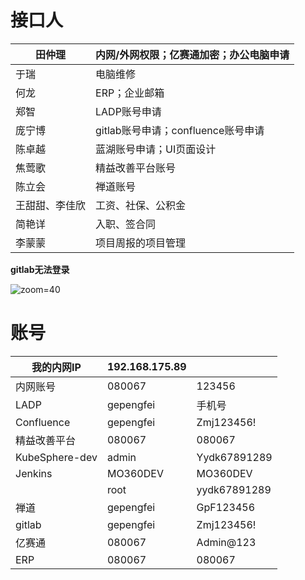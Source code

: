 # 接口人

| 田仲理         | 内网/外网权限；亿赛通加密；办公电脑申请 |
| -------------- | --------------------------------------- |
| 于瑞           | 电脑维修                                |
| 何龙           | ERP；企业邮箱                           |
| 郑智           | LADP账号申请                            |
| 庞宁博         | gitlab账号申请；confluence账号申请      |
| 陈卓越         | 蓝湖账号申请；UI页面设计                |
| 焦莺歌         | 精益改善平台账号                        |
| 陈立会         | 禅道账号                                |
| 王甜甜、李佳欣 | 工资、社保、公积金                      |
| 简艳详         | 入职、签合同                            |
| 李蒙蒙         | 项目周报的项目管理                      |

**gitlab无法登录**

![zoom=40](5b48f4c0a022246581a6b7aeae9460a0.png)

# 账号

| 我的内网IP     | 192.168.175.89 |              |
| -------------- | -------------- | ------------ |
| 内网账号       | 080067         | 123456       |
| LADP           | gepengfei      | 手机号       |
| Confluence     | gepengfei      | Zmj123456!   |
| 精益改善平台   | 080067         | 080067       |
| KubeSphere-dev | admin          | Yydk67891289 |
| Jenkins        | MO360DEV       | MO360DEV     |
|                | root           | yydk67891289 |
| 禅道           | gepengfei      | GpF123456    |
| gitlab         | gepengfei      | Zmj123456!   |
| 亿赛通         | 080067         | Admin@123    |
| ERP            | 080067         | 080067       |